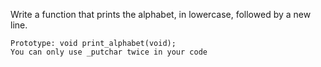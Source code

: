 Write a function that prints the alphabet, in lowercase, followed by a new line.

    Prototype: void print_alphabet(void);
    You can only use _putchar twice in your code

